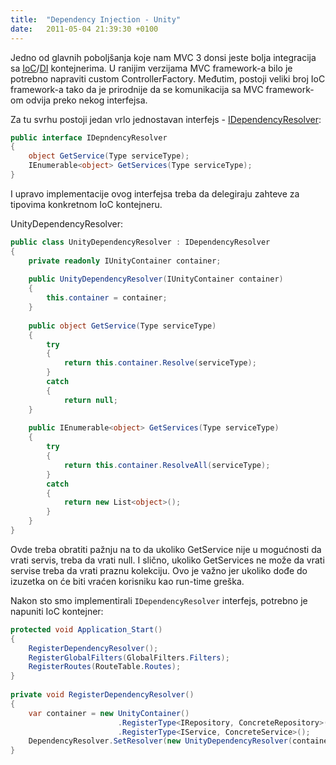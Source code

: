 ```yaml
---
title:  "Dependency Injection - Unity"
date:   2011-05-04 21:39:30 +0100
---
```


Jedno od glavnih poboljšanja koje nam MVC 3 donsi jeste bolja integracija sa [IoC](http://en.wikipedia.org/wiki/Inversion_of_control)/[DI](http://en.wikipedia.org/wiki/Dependency_injection) kontejnerima. U ranijim verzijama MVC framework-a bilo je potrebno napraviti custom ControllerFactory. Međutim, postoji veliki broj IoC framework-a tako da je prirodnije da se komunikacija sa MVC framework-om odvija preko nekog interfejsa.

Za tu svrhu postoji jedan vrlo jednostavan interfejs - [IDependencyResolver](http://msdn.microsoft.com/en-us/library/system.web.mvc.idependencyresolver.aspx):

```csharp
public interface IDepndencyResolver
{
    object GetService(Type serviceType);
    IEnumerable<object> GetServices(Type serviceType);
}
```

I upravo implementacije ovog interfejsa treba da delegiraju zahteve za tipovima konkretnom IoC kontejneru.

UnityDependencyResolver:

```csharp
public class UnityDependencyResolver : IDependencyResolver
{
    private readonly IUnityContainer container;
 
    public UnityDependencyResolver(IUnityContainer container)
    {
        this.container = container;
    }
 
    public object GetService(Type serviceType)
    {
        try
        {
            return this.container.Resolve(serviceType);
        }
        catch
        {
            return null;
    }
 
    public IEnumerable<object> GetServices(Type serviceType)
    {
        try
        {
            return this.container.ResolveAll(serviceType);
        }
        catch
        {
            return new List<object>();
        }
    }
}
```

Ovde treba obratiti pažnju na to da ukoliko GetService nije u mogućnosti da vrati servis, treba da vrati null. I slično, ukoliko GetServices ne može da vrati servise treba da vrati praznu kolekciju. Ovo je važno jer ukoliko dođe do izuzetka on će biti vraćen korisniku kao run-time greška.

Nakon sto smo implementirali `IDependencyResolver` interfejs, potrebno je napuniti IoC kontejner:

```csharp
protected void Application_Start()
{
    RegisterDependencyResolver();
    RegisterGlobalFilters(GlobalFilters.Filters);
    RegisterRoutes(RouteTable.Routes);
}
 
private void RegisterDependencyResolver()
{
    var container = new UnityContainer()
                        .RegisterType<IRepository, ConcreteRepository>()
                        .RegisterType<IService, ConcreteService>();
    DependencyResolver.SetResolver(new UnityDependencyResolver(container));
}
```
